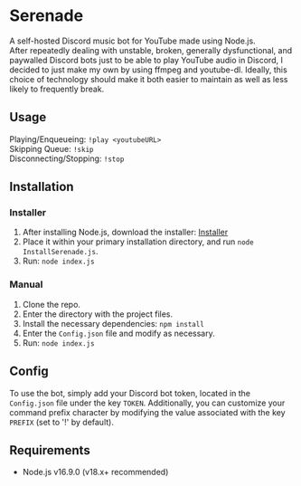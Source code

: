 # Serenade
A self-hosted Discord music bot for YouTube made using Node.js.  
After repeatedly dealing with unstable, broken, generally dysfunctional, and paywalled Discord bots just to be able to play YouTube audio in Discord, I decided to just make my own by using ffmpeg and youtube-dl. Ideally, this choice of technology should make it both easier to maintain as well as less likely to frequently break.

## Usage
Playing/Enqueueing: ```!play <youtubeURL>```  
Skipping Queue: ```!skip```  
Disconnecting/Stopping: ```!stop```

## Installation
### Installer
1. After installing Node.js, download the installer: [Installer](https://github.com/XTP3/Serenade/releases/download/Installer/InstallSerenade.js)
2. Place it within your primary installation directory, and run ```node InstallSerenade.js```.
3. Run: ```node index.js```

### Manual
1. Clone the repo.
2. Enter the directory with the project files.
3. Install the necessary dependencies: ```npm install```
4. Enter the ```Config.json``` file and modify as necessary.
5. Run: ```node index.js```

## Config
To use the bot, simply add your Discord bot token, located in the ```Config.json``` file under the key ```TOKEN```.
Additionally, you can customize your command prefix character by modifying the value associated with the key ```PREFIX``` (set to '!' by default).

## Requirements
- Node.js v16.9.0 (v18.x+ recommended)
